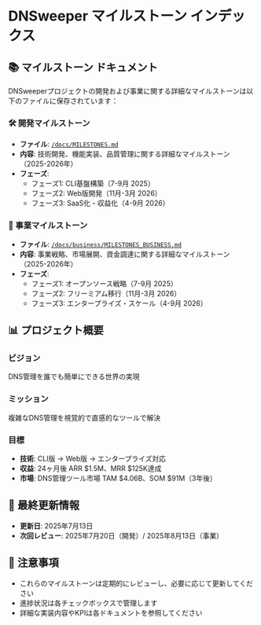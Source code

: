 # DNSweeper マイルストーン インデックス

## 📚 マイルストーン ドキュメント

DNSweeperプロジェクトの開発および事業に関する詳細なマイルストーンは以下のファイルに保存されています：

### 🛠️ 開発マイルストーン
- **ファイル**: [`/docs/MILESTONES.md`](./MILESTONES.md)
- **内容**: 技術開発、機能実装、品質管理に関する詳細なマイルストーン（2025-2026年）
- **フェーズ**:
  - フェーズ1: CLI基盤構築（7-9月 2025）
  - フェーズ2: Web版開発（11月-3月 2026）
  - フェーズ3: SaaS化・収益化（4-9月 2026）

### 💼 事業マイルストーン
- **ファイル**: [`/docs/business/MILESTONES_BUSINESS.md`](./business/MILESTONES_BUSINESS.md)
- **内容**: 事業戦略、市場展開、資金調達に関する詳細なマイルストーン（2025-2026年）
- **フェーズ**:
  - フェーズ1: オープンソース戦略（7-9月 2025）
  - フェーズ2: フリーミアム移行（11月-3月 2026）
  - フェーズ3: エンタープライズ・スケール（4-9月 2026）

## 📊 プロジェクト概要

### ビジョン
DNS管理を誰でも簡単にできる世界の実現

### ミッション
複雑なDNS管理を視覚的で直感的なツールで解決

### 目標
- **技術**: CLI版 → Web版 → エンタープライズ対応
- **収益**: 24ヶ月後 ARR $1.5M、MRR $125K達成
- **市場**: DNS管理ツール市場 TAM $4.06B、SOM $91M（3年後）

## 🔄 最終更新情報
- **更新日**: 2025年7月13日
- **次回レビュー**: 2025年7月20日（開発）/ 2025年8月13日（事業）

## 📝 注意事項
- これらのマイルストーンは定期的にレビューし、必要に応じて更新してください
- 進捗状況は各チェックボックスで管理します
- 詳細な実装内容やKPIは各ドキュメントを参照してください